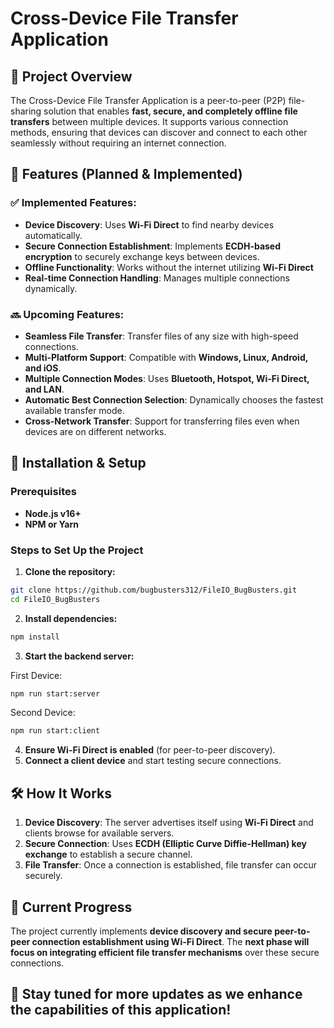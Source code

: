 # Cross-Device File Transfer Application
## 📌 Project Overview
The Cross-Device File Transfer Application is a peer-to-peer (P2P) file-sharing solution that enables **fast, secure, and completely offline file transfers** between multiple devices. It supports various connection methods, ensuring that devices can discover and connect to each other seamlessly without requiring an internet connection.

## 🚀 Features (Planned & Implemented)
### ✅ **Implemented Features:**
* **Device Discovery**: Uses **Wi-Fi Direct** to find nearby devices automatically.
* **Secure Connection Establishment**: Implements **ECDH-based encryption** to securely exchange keys between devices.
* **Offline Functionality**: Works without the internet utilizing **Wi-Fi Direct**
* **Real-time Connection Handling**: Manages multiple connections dynamically.

### 🔜 **Upcoming Features:**
* **Seamless File Transfer**: Transfer files of any size with high-speed connections.
* **Multi-Platform Support**: Compatible with **Windows, Linux, Android, and iOS**.
* **Multiple Connection Modes**: Uses **Bluetooth, Hotspot, Wi-Fi Direct, and LAN**.
* **Automatic Best Connection Selection**: Dynamically chooses the fastest available transfer mode.
* **Cross-Network Transfer**: Support for transferring files even when devices are on different networks.

## 🔧 Installation & Setup
### **Prerequisites**
* **Node.js v16+**
* **NPM or Yarn**

### **Steps to Set Up the Project**
1. **Clone the repository:**

```bash
git clone https://github.com/bugbusters312/FileIO_BugBusters.git
cd FileIO_BugBusters
```

2. **Install dependencies:**

```bash
npm install
```

3. **Start the backend server:**

First Device:
```bash
npm run start:server
```

Second Device:
```bash
npm run start:client
```

4. **Ensure Wi-Fi Direct is enabled** (for peer-to-peer discovery).
5. **Connect a client device** and start testing secure connections.

## 🛠️ How It Works
1. **Device Discovery**: The server advertises itself using **Wi-Fi Direct** and clients browse for available servers.
2. **Secure Connection**: Uses **ECDH (Elliptic Curve Diffie-Hellman) key exchange** to establish a secure channel.
3. **File Transfer**: Once a connection is established, file transfer can occur securely.

## 📌 Current Progress
The project currently implements **device discovery and secure peer-to-peer connection establishment using Wi-Fi Direct**. The **next phase will focus on integrating efficient file transfer mechanisms** over these secure connections.

## 📢 Stay tuned for more updates as we enhance the capabilities of this application!
